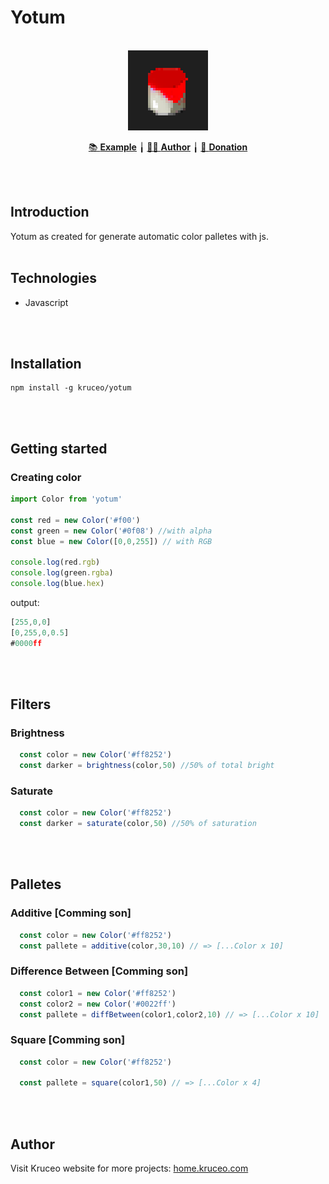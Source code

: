 # Yotum

<br>
<div align='center'>
<img src="./icon.png" width=128px>


<a href="https://yotum.kruceo.com">📚 <strong>Example</strong></a> ╽
<a href="https://home.kruceo.com">🧒🏼 <strong>Author</strong></a> ╽
<a href="https://home.kruceo.com/donation">🎁 <strong>Donation</strong></a>
</div>
<br>
<br>

## Introduction

Yotum as created for generate automatic color palletes with js.
<br><br>
## Technologies

* Javascript

<br><br>
## Installation
```
npm install -g kruceo/yotum

```
<br><br>
## Getting started

### Creating color

```js
import Color from 'yotum'

const red = new Color('#f00')
const green = new Color('#0f08') //with alpha
const blue = new Color([0,0,255]) // with RGB

console.log(red.rgb)
console.log(green.rgba)
console.log(blue.hex)
```
output:
```js
[255,0,0]
[0,255,0,0.5]
#0000ff
```
<br><br>

## Filters

### Brightness


```js
  const color = new Color('#ff8252')
  const darker = brightness(color,50) //50% of total bright
```

### Saturate


```js
  const color = new Color('#ff8252')
  const darker = saturate(color,50) //50% of saturation
```
<br><br>

## Palletes

### Additive [Comming son]


```js
  const color = new Color('#ff8252')
  const pallete = additive(color,30,10) // => [...Color x 10]
```

### Difference Between [Comming son]


```js
  const color1 = new Color('#ff8252')
  const color2 = new Color('#0022ff')
  const pallete = diffBetween(color1,color2,10) // => [...Color x 10]
```

### Square [Comming son]


```js
  const color = new Color('#ff8252')
  
  const pallete = square(color1,50) // => [...Color x 4]
```
<br><br>
## Author
Visit Kruceo website for more projects: <a href='https://home.kruceo.com'>home.kruceo.com